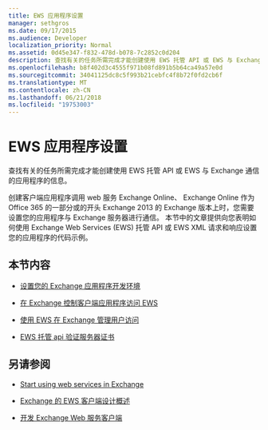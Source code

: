 ```yaml
---
title: EWS 应用程序设置
manager: sethgros
ms.date: 09/17/2015
ms.audience: Developer
localization_priority: Normal
ms.assetid: 0d45e347-f832-478d-b078-7c2852c0d204
description: 查找有关的任务所需完成才能创建使用 EWS 托管 API 或 EWS 与 Exchange 通信的应用程序的信息。
ms.openlocfilehash: b8f402d3c4555f971b08fd891b5b64ca49a57e0d
ms.sourcegitcommit: 34041125dc8c5f993b21cebfc4f8b72f0fd2cb6f
ms.translationtype: MT
ms.contentlocale: zh-CN
ms.lasthandoff: 06/21/2018
ms.locfileid: "19753003"
---
```

# <a name="setting-up-your-ews-application"></a>EWS 应用程序设置

查找有关的任务所需完成才能创建使用 EWS 托管 API 或 EWS 与 Exchange 通信的应用程序的信息。 
  
创建客户端应用程序调用 web 服务 Exchange Online、 Exchange Online 作为 Office 365 的一部分或的开头 Exchange 2013 的 Exchange 版本上时，您需要设置您的应用程序与 Exchange 服务器进行通信。 本节中的文章提供向您表明如何使用 Exchange Web Services (EWS) 托管 API 或 EWS XML 请求和响应设置您的应用程序的代码示例。
  
## <a name="in-this-section"></a>本节内容

- [设置您的 Exchange 应用程序开发环境](setting-up-your-exchange-application-development-environment.md)
    
- [在 Exchange 控制客户端应用程序访问 EWS](controlling-client-application-access-to-ews-in-exchange.md)
    
- [使用 EWS 在 Exchange 管理用户访问](managing-user-access-by-using-ews-in-exchange.md)
    
- [EWS 托管 api 验证服务器证书](how-to-validate-a-server-certificate-for-the-ews-managed-api.md)
    
## <a name="see-also"></a>另请参阅


- [Start using web services in Exchange](start-using-web-services-in-exchange.md)
    
- [Exchange 的 EWS 客户端设计概述](ews-client-design-overview-for-exchange.md)
    
- [开发 Exchange Web 服务客户端](develop-web-service-clients-for-exchange.md)
    

